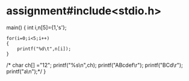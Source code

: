 # assignment#include<stdio.h>
main()
{
	int i,n[5]={1,'s'};
	
	for(i=0;i<5;i++)
	{
		printf("%d\t",n[i]);
	}
/*	char ch[] ="12";
	printf("%s\n",ch);
	printf("ABcdef\r");
	printf("BCd\r");
	printf("a\n");*/
}
